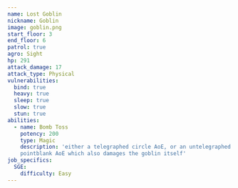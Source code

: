 ```yaml
---
name: Lost Goblin
nickname: Goblin
image: goblin.png
start_floor: 3
end_floor: 6
patrol: true
agro: Sight
hp: 291
attack_damage: 17
attack_type: Physical
vulnerabilities:
  bind: true
  heavy: true
  sleep: true
  slow: true
  stun: true
abilities:
  - name: Bomb Toss
    potency: 200
    type: Magic
    description: 'either a telegraphed circle AoE, or an untelegraphed
    pointblank AoE which also damages the goblin itself'
job_specifics:
  SGE:
    difficulty: Easy
---
```

